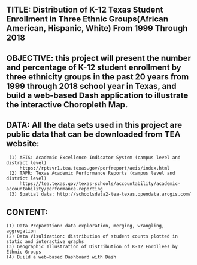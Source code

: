 ## TITLE: Distribution of K-12 Texas Student Enrollment in Three Ethnic Groups(African American, Hispanic, White) From 1999 Through 2018 

## OBJECTIVE: this project will present the number and percentage of K-12 student enrollment by three ethnicity groups in the past 20 years from 1999 through 2018 school year in Texas, and build a web-based Dash application to illustrate the interactive Choropleth Map.

## DATA: All the data sets used in this project are public data that can be downloaded from TEA website:
     (1) AEIS: Academic Excellence Indicator System (campus level and district level)
         https://rptsvr1.tea.texas.gov/perfreport/aeis/index.html
     (2) TAPR: Texas Academic Performance Reports (campus level and district level)
         https://tea.texas.gov/texas-schools/accountability/academic-accountability/performance-reporting
     (3) Spatial data: http://schoolsdata2-tea-texas.opendata.arcgis.com/

## CONTENT:
    (1) Data Preparation: data exploration, merging, wrangling, aggregation
    (2) Data Visulization: distribution of student counts plotted in static and interactive graphs
    (3) Geographic Illustration of Distribution of K-12 Enrollees by Ethnic Groups 
    (4) Build a web-based Dashboard with Dash
